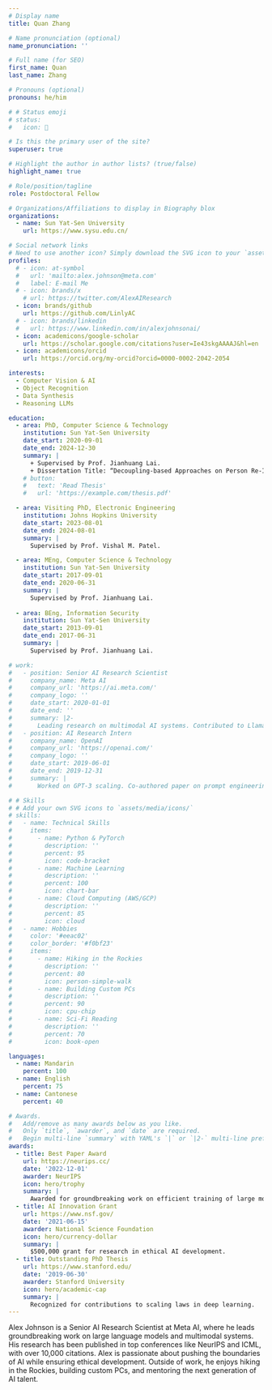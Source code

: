 ```yaml
---
# Display name
title: Quan Zhang

# Name pronunciation (optional)
name_pronunciation: ''

# Full name (for SEO)
first_name: Quan
last_name: Zhang

# Pronouns (optional)
pronouns: he/him

# # Status emoji
# status:
#   icon: 🚀

# Is this the primary user of the site?
superuser: true

# Highlight the author in author lists? (true/false)
highlight_name: true

# Role/position/tagline
role: Postdoctoral Fellow

# Organizations/Affiliations to display in Biography blox
organizations:
  - name: Sun Yat-Sen University
    url: https://www.sysu.edu.cn/

# Social network links
# Need to use another icon? Simply download the SVG icon to your `assets/media/icons/` folder.
profiles:
  # - icon: at-symbol
  #   url: 'mailto:alex.johnson@meta.com'
  #   label: E-mail Me
  # - icon: brands/x
    # url: https://twitter.com/AlexAIResearch
  - icon: brands/github
    url: https://github.com/LinlyAC
  # - icon: brands/linkedin
  #   url: https://www.linkedin.com/in/alexjohnsonai/
  - icon: academicons/google-scholar
    url: https://scholar.google.com/citations?user=Ie43skgAAAAJ&hl=en
  - icon: academicons/orcid
    url: https://orcid.org/my-orcid?orcid=0000-0002-2042-2054

interests:
  - Computer Vision & AI
  - Object Recognition
  - Data Synthesis
  - Reasoning LLMs

education:
  - area: PhD, Computer Science & Technology
    institution: Sun Yat-Sen University
    date_start: 2020-09-01
    date_end: 2024-12-30
    summary: |
      + Supervised by Prof. Jianhuang Lai.
      + Dissertation Title: “Decoupling-based Approaches on Person Re-Identification: from Individuals to Groups”.
    # button:
    #   text: 'Read Thesis'
    #   url: 'https://example.com/thesis.pdf'

  - area: Visiting PhD, Electronic Engineering
    institution: Johns Hopkins University
    date_start: 2023-08-01
    date_end: 2024-08-01
    summary: |
      Supervised by Prof. Vishal M. Patel.

  - area: MEng, Computer Science & Technology
    institution: Sun Yat-Sen University
    date_start: 2017-09-01
    date_end: 2020-06-31
    summary: |
      Supervised by Prof. Jianhuang Lai.
  
  - area: BEng, Information Security
    institution: Sun Yat-Sen University
    date_start: 2013-09-01
    date_end: 2017-06-31
    summary: |
      Supervised by Prof. Jianhuang Lai.

# work:
#   - position: Senior AI Research Scientist
#     company_name: Meta AI
#     company_url: 'https://ai.meta.com/'
#     company_logo: ''
#     date_start: 2020-01-01
#     date_end: ''
#     summary: |2-
#       Leading research on multimodal AI systems. Contributed to Llama 2 and other open-source models. 50+ citations in 3 years.
#   - position: AI Research Intern
#     company_name: OpenAI
#     company_url: 'https://openai.com/'
#     company_logo: ''
#     date_start: 2019-06-01
#     date_end: 2019-12-31
#     summary: |
#       Worked on GPT-3 scaling. Co-authored paper on prompt engineering.

# # Skills
# # Add your own SVG icons to `assets/media/icons/`
# skills:
#   - name: Technical Skills
#     items:
#       - name: Python & PyTorch
#         description: ''
#         percent: 95
#         icon: code-bracket
#       - name: Machine Learning
#         description: ''
#         percent: 100
#         icon: chart-bar
#       - name: Cloud Computing (AWS/GCP)
#         description: ''
#         percent: 85
#         icon: cloud
#   - name: Hobbies
#     color: '#eeac02'
#     color_border: '#f0bf23'
#     items:
#       - name: Hiking in the Rockies
#         description: ''
#         percent: 80
#         icon: person-simple-walk
#       - name: Building Custom PCs
#         description: ''
#         percent: 90
#         icon: cpu-chip
#       - name: Sci-Fi Reading
#         description: ''
#         percent: 70
#         icon: book-open

languages:
  - name: Mandarin
    percent: 100
  - name: English
    percent: 75
  - name: Cantonese
    percent: 40

# Awards.
#   Add/remove as many awards below as you like.
#   Only `title`, `awarder`, and `date` are required.
#   Begin multi-line `summary` with YAML's `|` or `|2-` multi-line prefix and indent 2 spaces below.
awards:
  - title: Best Paper Award
    url: https://neurips.cc/
    date: '2022-12-01'
    awarder: NeurIPS
    icon: hero/trophy
    summary: |
      Awarded for groundbreaking work on efficient training of large models.
  - title: AI Innovation Grant
    url: https://www.nsf.gov/
    date: '2021-06-15'
    awarder: National Science Foundation
    icon: hero/currency-dollar
    summary: |
      $500,000 grant for research in ethical AI development.
  - title: Outstanding PhD Thesis
    url: https://www.stanford.edu/
    date: '2019-06-30'
    awarder: Stanford University
    icon: hero/academic-cap
    summary: |
      Recognized for contributions to scaling laws in deep learning.
---
```


Alex Johnson is a Senior AI Research Scientist at Meta AI, where he leads groundbreaking work on large language models and multimodal systems. His research has been published in top conferences like NeurIPS and ICML, with over 10,000 citations. Alex is passionate about pushing the boundaries of AI while ensuring ethical development. Outside of work, he enjoys hiking in the Rockies, building custom PCs, and mentoring the next generation of AI talent.
